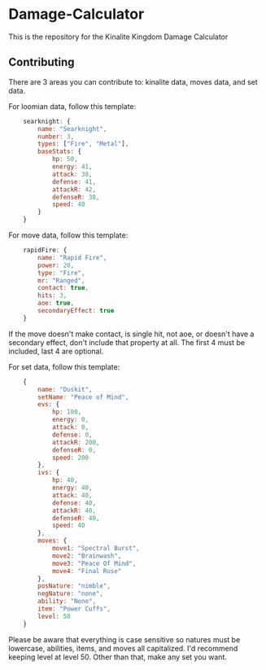 # Damage-Calculator

This is the repository for the Kinalite Kingdom Damage Calculator

## Contributing

There are 3 areas you can contribute to: kinalite data, moves data, and set data.

For loomian data, follow this template: 

```js
    searknight: {
        name: "Searknight",
        number: 3,
        types: ["Fire", "Metal"],
        baseStats: {
            hp: 50,
            energy: 41,
            attack: 38,
            defense: 41,
            attackR: 42,
            defenseR: 38,
            speed: 40
        }
    }
```

For move data, follow this template: 

```js
    rapidFire: {
        name: "Rapid Fire",
        power: 20,
        type: "Fire",
        mr: "Ranged",
        contact: true,
        hits: 3,
        aoe: true,
        secondaryEffect: true
    }
```
If the move doesn't make contact, is single hit, not aoe, or doesn't have a secondary effect, don't include that property at all. The first 4 must be included, last 4 are optional.

For set data, follow this template: 

```js
    {
        name: "Duskit",
        setName: "Peace of Mind",
        evs: {
            hp: 100,
            energy: 0,
            attack: 0,
            defense: 0,
            attackR: 200,
            defenseR: 0,
            speed: 200
        },
        ivs: {
            hp: 40,
            energy: 40,
            attack: 40,
            defense: 40,
            attackR: 40,
            defenseR: 40,
            speed: 40
        },
        moves: {
            move1: "Spectral Burst",
            move2: "Brainwash",
            move3: "Peace Of Mind",
            move4: "Final Ruse"
        },
        posNature: "nimble",
        negNature: "none",
        ability: "None",
        item: "Power Cuffs",
        level: 50
    }
 ```
 Please be aware that everything is case sensitive so natures must be lowercase, abilities, items, and moves all capitalized. I'd recommend keeping level at level 50. Other than that, make any set you want.
